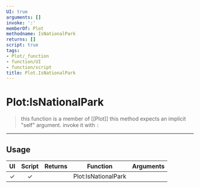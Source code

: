 ```yaml
---
UI: true
arguments: []
invoke: ':'
memberOf: Plot
methodname: IsNationalPark
returns: []
script: true
tags:
- Plot/_function
- function/UI
- function/script
title: Plot.IsNationalPark
---
```

# Plot:IsNationalPark
> this function is a member of [[Plot]]
> this method expects an implicit "self" argument. invoke it with `:`
-----
## Usage
|  UI | Script | Returns | Function | Arguments |
|:---:|:------:|-------:|:--------:|:---------|
|✓|✓||Plot:IsNationalPark||
